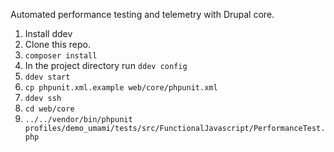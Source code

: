 Automated performance testing and telemetry with Drupal core.

1. Install ddev
1. Clone this repo.
1. `composer install`
1. In the project directory run `ddev config`
1. `ddev start`
1. `cp phpunit.xml.example web/core/phpunit.xml`
1. `ddev ssh`
1. `cd web/core`
1. `../../vendor/bin/phpunit profiles/demo_umami/tests/src/FunctionalJavascript/PerformanceTest.php`
